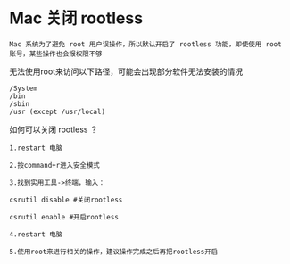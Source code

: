 # Mac 关闭 rootless

`Mac 系统为了避免 root 用户误操作，所以默认开启了 rootless 功能，即使使用 root 账号，某些操作也会报权限不够`

无法使用root来访问以下路径，可能会出现部分软件无法安装的情况

```
/System
/bin
/sbin
/usr (except /usr/local)
```

如何可以关闭 rootless ？


```
1.restart 电脑

2.按command+r进入安全模式

3.找到实用工具->终端，输入：

csrutil disable #关闭rootless

csrutil enable #开启rootless

4.restart 电脑

5.使用root来进行相关的操作，建议操作完成之后再把rootless开启
```